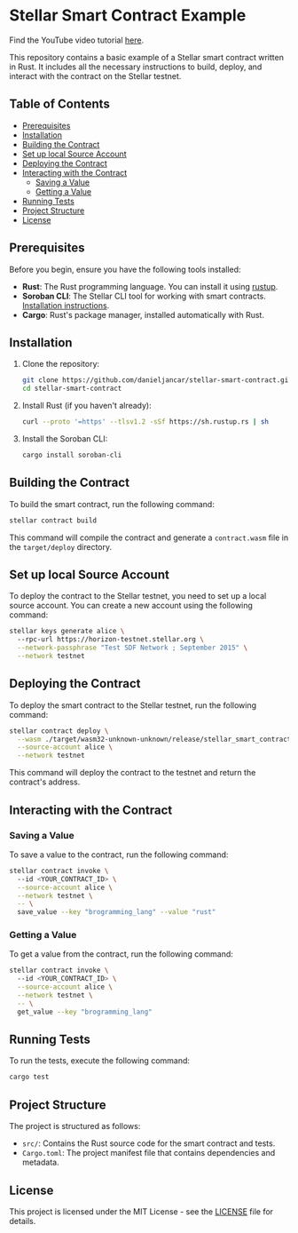 # Stellar Smart Contract Example

Find the YouTube video tutorial [here](https://youtu.be/xLXAGWVP3f8).

This repository contains a basic example of a Stellar smart contract written in Rust. It includes all the necessary
instructions to build, deploy, and interact with the contract on the Stellar testnet.

## Table of Contents

- [Prerequisites](#prerequisites)
- [Installation](#installation)
- [Building the Contract](#building-the-contract)
- [Set up local Source Account](#set-up-local-source-account)
- [Deploying the Contract](#deploying-the-contract)
- [Interacting with the Contract](#interacting-with-the-contract)
    - [Saving a Value](#saving-a-value)
    - [Getting a Value](#getting-a-value)
- [Running Tests](#running-tests)
- [Project Structure](#project-structure)
- [License](#license)

## Prerequisites

Before you begin, ensure you have the following tools installed:

- **Rust**: The Rust programming language. You can install it using [rustup](https://rustup.rs/).
- **Soroban CLI**: The Stellar CLI tool for working with smart
  contracts. [Installation instructions](https://developers.stellar.org/docs/tools/stellar-cli).
- **Cargo**: Rust's package manager, installed automatically with Rust.

## Installation

1. Clone the repository:

    ```bash
    git clone https://github.com/danieljancar/stellar-smart-contract.git
    cd stellar-smart-contract
    ```

2. Install Rust (if you haven't already):

    ```bash
    curl --proto '=https' --tlsv1.2 -sSf https://sh.rustup.rs | sh
    ```

3. Install the Soroban CLI:

    ```bash
    cargo install soroban-cli
    ```

## Building the Contract

To build the smart contract, run the following command:

```bash
stellar contract build
```

This command will compile the contract and generate a `contract.wasm` file in the `target/deploy` directory.

## Set up local Source Account

To deploy the contract to the Stellar testnet, you need to set up a local source account. You can create a new account
using the following command:

```bash
stellar keys generate alice \                                                                                                                              
  --rpc-url https://horizon-testnet.stellar.org \
  --network-passphrase "Test SDF Network ; September 2015" \
  --network testnet
```

## Deploying the Contract

To deploy the smart contract to the Stellar testnet, run the following command:

```bash
stellar contract deploy \
  --wasm ./target/wasm32-unknown-unknown/release/stellar_smart_contract.wasm \
  --source-account alice \
  --network testnet
```

This command will deploy the contract to the testnet and return the contract's address.

## Interacting with the Contract

### Saving a Value

To save a value to the contract, run the following command:

```bash
stellar contract invoke \                                                                                                                   
  --id <YOUR_CONTRACT_ID> \
  --source-account alice \
  --network testnet \
  -- \
  save_value --key "brogramming_lang" --value "rust"
```

### Getting a Value

To get a value from the contract, run the following command:

```bash
stellar contract invoke \                                                                                                                            
  --id <YOUR_CONTRACT_ID> \
  --source-account alice \
  --network testnet \
  -- \
  get_value --key "brogramming_lang"
```

## Running Tests

To run the tests, execute the following command:

```bash
cargo test
```

## Project Structure

The project is structured as follows:

- `src/`: Contains the Rust source code for the smart contract and tests.
- `Cargo.toml`: The project manifest file that contains dependencies and metadata.

## License

This project is licensed under the MIT License - see the [LICENSE](LICENSE) file for details.

